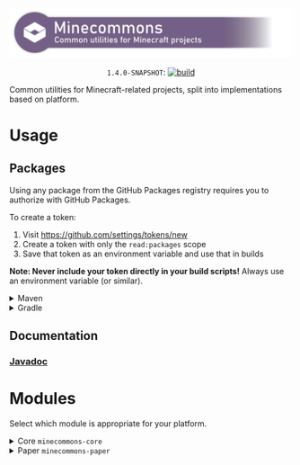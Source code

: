 <div align="center">

<a href="https://aecsocket.gitlab.io/minecommons"><img src="banner.png" width="1024" alt="Minecommons banner" /></a>

`1.4.0-SNAPSHOT`:
[![build](https://github.com/aecsocket/minecommons/actions/workflows/build.yml/badge.svg)](https://github.com/aecsocket/minecommons/actions/workflows/build.yml)

</div>

Common utilities for Minecraft-related projects, split into
implementations based on platform.

# Usage

## Packages

Using any package from the GitHub Packages registry requires you to
authorize with GitHub Packages.

To create a token:

1. Visit https://github.com/settings/tokens/new
2. Create a token with only the `read:packages` scope
3. Save that token as an environment variable and use that in builds

**Note: Never include your token directly in your build scripts!**
Always use an environment variable (or similar).

<details>
<summary>Maven</summary>

### [How to authorize](https://docs.github.com/en/packages/working-with-a-github-packages-registry/working-with-the-apache-maven-registry)

#### In `~/.m2/settings.xml`

```xml
<servers>
  <server>
    <id>github-minecommons</id>
    <username>[username]</username>
    <password>[token]</password>
  </server>
</servers>
```

#### In `pom.xml`

Repository
```xml
<repositories>
  <repository>
    <id>github-minecommons</id>
    <url>https://maven.pkg.github.com/aecsocket/minecommons</url>
    <snapshots>
      <enabled>true</enabled>
    </snapshots>
  </repository>
</repositories>
```

Dependency
```xml
<dependencies>
  <dependency>
    <groupId>com.github.aecsocket</groupId>
    <artifactId>minecommons-[module]</artifactId>
    <version>[version]</version>
  </dependency>
</dependencies>
```

</details>

<details>
<summary>Gradle</summary>

The Kotlin DSL is used here.

### [How to authorize](https://docs.github.com/en/packages/working-with-a-github-packages-registry/working-with-the-gradle-registry)

When building, make sure the `GPR_USERNAME` and `GPR_TOKEN` environment variables are set.

Repository
```kotlin
repositories {
    maven {
        url = uri("https://maven.pkg.github.com/aecsocket/minecommons")
        credentials {
            username = System.getenv("GPR_USERNAME")
            password = System.getenv("GPR_TOKEN")
        }
    }
}
```

Dependency
```kotlin
dependencies {
    compileOnly("com.github.aecsocket", "minecommons-[module]", "[version]")
}
```

</details>

## Documentation

### [Javadoc](https://aecsocket.github.io/minecommons/docs)

# Modules

Select which module is appropriate for your platform.

<details>
<summary>Core <code>minecommons-core</code></summary>

This contains platform-independent code, shared among all implementations.

### Dependencies

* [Java >=17](https://adoptium.net/)

</details>

<details>
<summary>Paper <code>minecommons-paper</code></summary>

For the Paper platform.

### Dependencies

* [Java >=17](https://adoptium.net/)
* [Paper >=1.18.1](https://papermc.io/)

</details>

